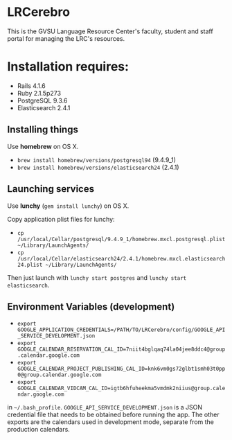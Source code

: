 # LRCerebro
This is the GVSU Language Resource Center's faculty, student and staff portal for managing the LRC's resources.

# Installation requires:

* Rails 4.1.6
* Ruby 2.1.5p273
* PostgreSQL 9.3.6
* Elasticsearch 2.4.1

## Installing things

Use **homebrew** on OS X.

- `brew install homebrew/versions/postgresql94` (9.4.9_1)
- `brew install homebrew/versions/elasticsearch24` (2.4.1)

## Launching services

Use **lunchy** (`gem install lunchy`) on OS X.

Copy application plist files for lunchy:

- `cp /usr/local/Cellar/postgresql/9.4.9_1/homebrew.mxcl.postgresql.plist ~/Library/LaunchAgents/`
- `cp /usr/local/Cellar/elasticsearch24/2.4.1/homebrew.mxcl.elasticsearch24.plist ~/Library/LaunchAgents/`

Then just launch with `lunchy start postgres` and `lunchy start elasticsearch`.

## Environment Variables (development)

- `export GOOGLE_APPLICATION_CREDENTIALS=/PATH/TO/LRCerebro/config/GOOGLE_API_SERVICE_DEVELOPMENT.json`
- `export GOOGLE_CALENDAR_RESERVATION_CAL_ID=7niit4bglqaq74la04jee8ddc4@group.calendar.google.com`
- `export GOOGLE_CALENDAR_PROJECT_PUBLISHING_CAL_ID=knk6vm0gs72glbt1smh03t0pp0@group.calendar.google.com`
- `export GOOGLE_CALENDAR_VIDCAM_CAL_ID=igtb6hfuheekma5vmdmk2niius@group.calendar.google.com`

in `~/.bash_profile`. `GOOGLE_API_SERVICE_DEVELOPMENT.json` is a JSON credential file that needs to be obtained before running the app.
The other exports are the calendars used in development mode, separate from the production calendars.
